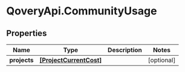 # QoveryApi.CommunityUsage

## Properties

Name | Type | Description | Notes
------------ | ------------- | ------------- | -------------
**projects** | [**[ProjectCurrentCost]**](ProjectCurrentCost.md) |  | [optional] 


